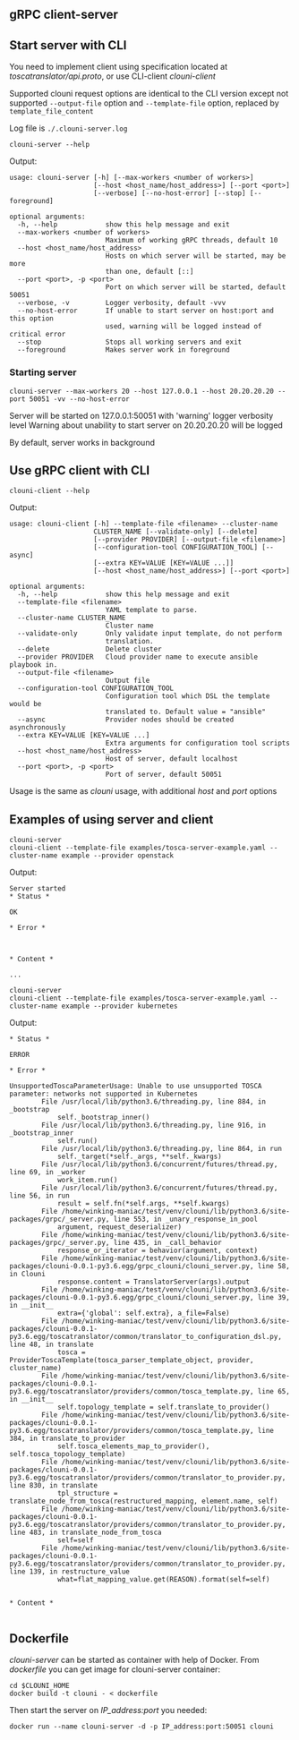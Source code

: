 gRPC client-server 
------------------

## Start server with CLI

You need to implement client using specification
located at *toscatranslator/api.proto*, or use CLI-client *clouni-client*

Supported clouni request options are identical to the CLI version
except not supported `--output-file` option and `--template-file` option,
replaced by `template_file_content`

Log file is `./.clouni-server.log`

~~~shell
clouni-server --help
~~~
Output:
~~~textmate
usage: clouni-server [-h] [--max-workers <number of workers>]
                     [--host <host_name/host_address>] [--port <port>]
                     [--verbose] [--no-host-error] [--stop] [--foreground]

optional arguments:
  -h, --help            show this help message and exit
  --max-workers <number of workers>
                        Maximum of working gRPC threads, default 10
  --host <host_name/host_address>
                        Hosts on which server will be started, may be more
                        than one, default [::]
  --port <port>, -p <port>
                        Port on which server will be started, default 50051
  --verbose, -v         Logger verbosity, default -vvv
  --no-host-error       If unable to start server on host:port and this option
                        used, warning will be logged instead of critical error
  --stop                Stops all working servers and exit
  --foreground          Makes server work in foreground
~~~
### Starting server
~~~shell
clouni-server --max-workers 20 --host 127.0.0.1 --host 20.20.20.20 --port 50051 -vv --no-host-error
~~~
Server will be started on 127.0.0.1:50051 with 'warning' logger verbosity level
Warning about unability to start server on 20.20.20.20 will be logged

By default, server works in background
## Use gRPC client with CLI
~~~shell
clouni-client --help
~~~
Output:
~~~textmate
usage: clouni-client [-h] --template-file <filename> --cluster-name
                     CLUSTER_NAME [--validate-only] [--delete]
                     [--provider PROVIDER] [--output-file <filename>]
                     [--configuration-tool CONFIGURATION_TOOL] [--async]
                     [--extra KEY=VALUE [KEY=VALUE ...]]
                     [--host <host_name/host_address>] [--port <port>]

optional arguments:
  -h, --help            show this help message and exit
  --template-file <filename>
                        YAML template to parse.
  --cluster-name CLUSTER_NAME
                        Cluster name
  --validate-only       Only validate input template, do not perform
                        translation.
  --delete              Delete cluster
  --provider PROVIDER   Cloud provider name to execute ansible playbook in.
  --output-file <filename>
                        Output file
  --configuration-tool CONFIGURATION_TOOL
                        Configuration tool which DSL the template would be
                        translated to. Default value = "ansible"
  --async               Provider nodes should be created asynchronously
  --extra KEY=VALUE [KEY=VALUE ...]
                        Extra arguments for configuration tool scripts
  --host <host_name/host_address>
                        Host of server, default localhost
  --port <port>, -p <port>
                        Port of server, default 50051
~~~

Usage is the same as *clouni* usage, with additional *host* and *port* options

## Examples of using server and client
~~~shell
clouni-server
clouni-client --template-file examples/tosca-server-example.yaml --cluster-name example --provider openstack
~~~
Output:
~~~text
Server started
* Status *

OK

* Error *



* Content *

...

~~~


~~~shell
clouni-server
clouni-client --template-file examples/tosca-server-example.yaml --cluster-name example --provider kubernetes
~~~
Output:
~~~text
* Status *

ERROR

* Error *

UnsupportedToscaParameterUsage: Unable to use unsupported TOSCA parameter: networks not supported in Kubernetes
		File /usr/local/lib/python3.6/threading.py, line 884, in _bootstrap
			self._bootstrap_inner()
		File /usr/local/lib/python3.6/threading.py, line 916, in _bootstrap_inner
			self.run()
		File /usr/local/lib/python3.6/threading.py, line 864, in run
			self._target(*self._args, **self._kwargs)
		File /usr/local/lib/python3.6/concurrent/futures/thread.py, line 69, in _worker
			work_item.run()
		File /usr/local/lib/python3.6/concurrent/futures/thread.py, line 56, in run
			result = self.fn(*self.args, **self.kwargs)
		File /home/winking-maniac/test/venv/clouni/lib/python3.6/site-packages/grpc/_server.py, line 553, in _unary_response_in_pool
			argument, request_deserializer)
		File /home/winking-maniac/test/venv/clouni/lib/python3.6/site-packages/grpc/_server.py, line 435, in _call_behavior
			response_or_iterator = behavior(argument, context)
		File /home/winking-maniac/test/venv/clouni/lib/python3.6/site-packages/clouni-0.0.1-py3.6.egg/grpc_clouni/clouni_server.py, line 58, in Clouni
			response.content = TranslatorServer(args).output
		File /home/winking-maniac/test/venv/clouni/lib/python3.6/site-packages/clouni-0.0.1-py3.6.egg/grpc_clouni/clouni_server.py, line 39, in __init__
			extra={'global': self.extra}, a_file=False)
		File /home/winking-maniac/test/venv/clouni/lib/python3.6/site-packages/clouni-0.0.1-py3.6.egg/toscatranslator/common/translator_to_configuration_dsl.py, line 48, in translate
			tosca = ProviderToscaTemplate(tosca_parser_template_object, provider, cluster_name)
		File /home/winking-maniac/test/venv/clouni/lib/python3.6/site-packages/clouni-0.0.1-py3.6.egg/toscatranslator/providers/common/tosca_template.py, line 65, in __init__
			self.topology_template = self.translate_to_provider()
		File /home/winking-maniac/test/venv/clouni/lib/python3.6/site-packages/clouni-0.0.1-py3.6.egg/toscatranslator/providers/common/tosca_template.py, line 384, in translate_to_provider
			self.tosca_elements_map_to_provider(), self.tosca_topology_template)
		File /home/winking-maniac/test/venv/clouni/lib/python3.6/site-packages/clouni-0.0.1-py3.6.egg/toscatranslator/providers/common/translator_to_provider.py, line 830, in translate
			tpl_structure = translate_node_from_tosca(restructured_mapping, element.name, self)
		File /home/winking-maniac/test/venv/clouni/lib/python3.6/site-packages/clouni-0.0.1-py3.6.egg/toscatranslator/providers/common/translator_to_provider.py, line 483, in translate_node_from_tosca
			self=self
		File /home/winking-maniac/test/venv/clouni/lib/python3.6/site-packages/clouni-0.0.1-py3.6.egg/toscatranslator/providers/common/translator_to_provider.py, line 139, in restructure_value
			what=flat_mapping_value.get(REASON).format(self=self)


* Content *


~~~

## Dockerfile

*clouni-server* can be started as container with help of Docker.
From *dockerfile* you can get image for clouni-server container:
~~~shell
cd $CLOUNI_HOME
docker build -t clouni - < dockerfile
~~~
Then start the server on *IP_address:port* you needed:
~~~shell
docker run --name clouni-server -d -p IP_address:port:50051 clouni
~~~
